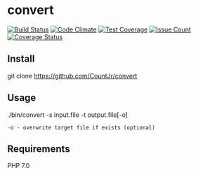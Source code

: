 # convert
[![Build Status](https://travis-ci.org/CountJr/convert.svg?branch=master)](https://travis-ci.org/CountJr/convert)
[![Code Climate](https://codeclimate.com/github/CountJr/convert/badges/gpa.svg)](https://codeclimate.com/github/CountJr/convert)
[![Test Coverage](https://codeclimate.com/github/CountJr/convert/badges/coverage.svg)](https://codeclimate.com/github/CountJr/convert/coverage)
[![Issue Count](https://codeclimate.com/github/CountJr/convert/badges/issue_count.svg)](https://codeclimate.com/github/CountJr/convert)
[![Coverage Status](https://coveralls.io/repos/github/CountJr/convert/badge.svg?branch=master)](https://coveralls.io/github/CountJr/convert?branch=master)


## Install

git clone https://github.com/CountJr/convert

## Usage

./bin/convert -s input.file -t output.file[-o]

    -o - overwrite target file if exists (optional)

## Requirements

PHP 7.0
